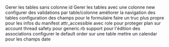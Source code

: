 Gerer les tables sans colonne id
Gerer les tables avec une colonne new
configurer des validations par table/colonne
améliorer la navigation des tables
configuration des champs pour le formulaire
faire un truc plus propre pour les infos du manifest
attr_accessible avec role pour proteger plan sur account
thread safety pour generic.rb
support pour l'édition des associations
configurer le default order sur une table
mettre un calendar pour les champs date
